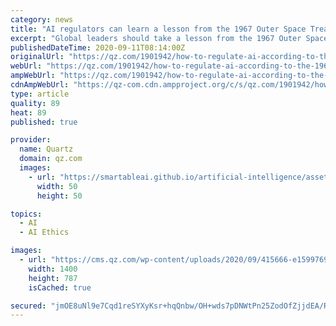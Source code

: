 ```yaml
---
category: news
title: "AI regulators can learn a lesson from the 1967 Outer Space Treaty"
excerpt: "Global leaders should take a lesson from the 1967 Outer Space Treaty, which regulated another emerging tech at a time of geopolitical turmoil."
publishedDateTime: 2020-09-11T08:14:00Z
originalUrl: "https://qz.com/1901942/how-to-regulate-ai-according-to-the-1967-outer-space-treaty/"
webUrl: "https://qz.com/1901942/how-to-regulate-ai-according-to-the-1967-outer-space-treaty/"
ampWebUrl: "https://qz.com/1901942/how-to-regulate-ai-according-to-the-1967-outer-space-treaty/amp/"
cdnAmpWebUrl: "https://qz-com.cdn.ampproject.org/c/s/qz.com/1901942/how-to-regulate-ai-according-to-the-1967-outer-space-treaty/amp/"
type: article
quality: 89
heat: 89
published: true

provider:
  name: Quartz
  domain: qz.com
  images:
    - url: "https://smartableai.github.io/artificial-intelligence/assets/images/organizations/qz.com-50x50.jpg"
      width: 50
      height: 50

topics:
  - AI
  - AI Ethics

images:
  - url: "https://cms.qz.com/wp-content/uploads/2020/09/415666-e1599769938576.jpg?quality=75&strip=all&w=1400"
    width: 1400
    height: 787
    isCached: true

secured: "jmOE8uNl9e7Cqd1reSYXyKsr+hqQnbw/OH+wds7pDNWtPn25ZodOfZjjdEA/RvFjd7387se/0PGPGh2abUoJrqucYG6qJUXor9wRPOQPOI7/3wGqfqx19CIOxgLU6+2isq4+jdngBvccfVSQrsGLk+5Cod9QDhPwQey3WLVxkcl2bJ38httWSpVJRln+CNs9LMqO9McdiA8fgZic8froN9l3oxbAAfV8O11jWYCPdR6xRN4oyXET0bMFl4wj3ANXPV0qV0MBYm0LReCWnNX6b2pSRJcI4NdnArtJOc/F0TKPWiYZjxNaoDNI4qH2sai57oFuJ0HgLcumQBon04typ8ZC2JBhK90g3Xrk90Mtieo=;O9QlVaFwqEX0nmKg43eZvA=="
---
```


